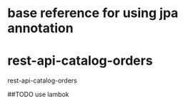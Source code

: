 # base reference for using jpa annotation

# rest-api-catalog-orders
rest-api-catalog-orders

##TODO
use lambok